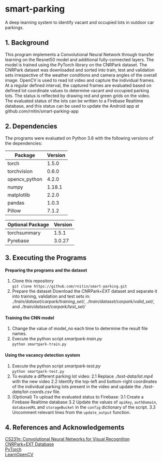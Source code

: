 
# smart-parking
A deep learning system to identify vacant and occupied lots in outdoor car parkings.

<h2>1. Background</h2>

This program implements a Convolutional Neural Network through transfer learning on the Resnet50 model and additional fully-connected layers. The model is trained using the PyTorch library on the CNRPark dataset. The CNRPark dataset was downloaded and sorted into train, test and validation sets irrespective of the weather conditions and camera angles of the overall image.
OpenCV is used to read lot video and capture the individual frames. At a regular defined interval, the captured frames are evaluated based on defined lot coordinate values to determine vacant and occupied parking lots. 
The status is reflected by drawing red and green grids on the video.
The evaluated status of the lots can be written to a Firebase Realtime database, and this status can be used to update the Android app at github.com/rnitin/smart-parking-app

<h2>2. Dependencies</h2>
The programs were evaluated on Python 3.8 with the following versions of the dependencies:

| Package | Version |
| --- | --- |
|torch|1.5.0|
|torchvision|0.6.0|
|opencv_python|4.2.0|
|numpy|1.18.1|
|matplotlib|2.2.0|
|pandas|1.0.3|
|Pillow|7.1.2|  
  
  
|Optional Package|Version |
|---|---|
|torchsummary|1.5.1  |
|Pyrebase |3.0.27|

<h2>3. Executing the Programs</h2>

<h4>Preparing the programs and the dataset</h4>

1. Clone this repository  
`git clone https://github.com/rnitin/smart-parking.git`
2. Prepare the dataset
	Download the CNRPark+EXT dataset and separate it into training, validation and test sets in:  
	*./train/dataset/carpark/training_set/*, *./train/dataset/carpark/valid_set/*, and *./train/dataset/carpark/test_set/*
	
	
<h4>Training the CNN model</h4> 

1. Change the value of model_no each time to determine the result file names.
2. Execute the python script *smartpark-train.py*  
`python smartpark-train.py`

<h4>Using the vacancy detection system</h4>  

1. Execute the python script *smartpark-test.py*  
`python smartpark-test.py`
2. To evalute a different parking lot video:
	2.1 Replace *./test-data/lot.mp4* with the new video
	2.2 Identify the top-left and bottom-right coordinates of the individual parking lots present in the video and update the *./test-data/lot-coords.csv* file.
3. (Optional) To upload the evaluated status to Firebase:
	3.1 Create a Firebase Realtime database
	3.2 Update the values of `apiKey`, `authDomain`, `databaseURL` and `storageBucket` in the `config` dictionary of the script.
	3.3 Uncomment relevant lines from the `update_output` function.

<h2>4. References and Acknowledgements</h2>

[CS231n: Convolutional Neural Networks for Visual Recognition](https://cs231n.github.io/convolutional-networks/)  
[CNRPark+EXT Database](http://cnrpark.it/)  
[PyTorch](https://pytorch.org/)  
[LearnOpenCV](https://github.com/spmallick/learnopencv)
